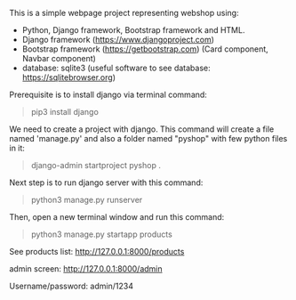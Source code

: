 This is a simple webpage project representing webshop using:
- Python, Django framework, Bootstrap framework and HTML.
- Django framework (https://www.djangoproject.com)
- Bootstrap framework (https://getbootstrap.com) (Card component, Navbar component)
- database: sqlite3 (useful software to see database: https://sqlitebrowser.org)

Prerequisite is to install django via terminal command:
>pip3 install django

We need to create a project with django. This command will create a file named 'manage.py' and also a folder named "pyshop" with few python files in it:
>django-admin startproject pyshop .

Next step is to run django server with this command:
>python3 manage.py runserver

Then, open a new terminal window and run this command:
>python3 manage.py startapp products

See products list:
http://127.0.0.1:8000/products

admin screen:
http://127.0.0.1:8000/admin

Username/password: admin/1234

